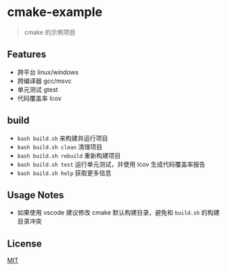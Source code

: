 # cmake-example

> cmake 的示例项目

## Features

- 跨平台 linux/windows
- 跨编译器 gcc/msvc
- 单元测试 gtest
- 代码覆盖率 lcov

## build

- `bash build.sh` 来构建并运行项目
- `bash build.sh clean` 清理项目
- `bash build.sh rebuild` 重新构建项目
- `bash build.sh test` 运行单元测试，并使用 lcov 生成代码覆盖率报告
- `bash build.sh help` 获取更多信息

## Usage Notes

- 如果使用 vscode 建议修改 cmake 默认构建目录，避免和 `build.sh` 的构建目录冲突

## License

[MIT](LICENSE)
